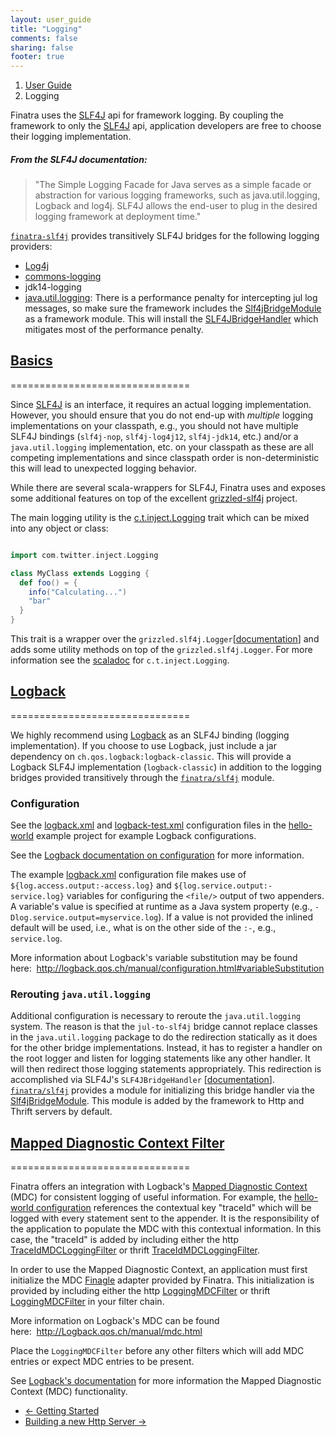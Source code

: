 ```yaml
---
layout: user_guide
title: "Logging"
comments: false
sharing: false
footer: true
---
```


<ol class="breadcrumb">
  <li><a href="/finatra/user-guide">User Guide</a></li>
  <li class="active">Logging</li>
</ol>

Finatra uses the [SLF4J](http://www.slf4j.org/manual.html) api for framework logging. By coupling the framework to only the [SLF4J](http://www.slf4j.org/manual.html) api, application developers are free to choose their logging implementation.

##### From the SLF4J documentation:
> "The Simple Logging Facade for Java serves as a simple facade or abstraction for various logging frameworks, such as java.util.logging, Logback and log4j. SLF4J allows the end-user to plug in the desired logging framework at deployment time."

[`finatra-slf4j`](https://github.com/twitter/finatra/tree/develop/slf4j) provides transitively SLF4J bridges for the following logging providers:

  * [Log4j](http://en.wikipedia.org/wiki/Log4j)
  * [commons-logging](http://commons.apache.org/proper/commons-logging/)
  * jdk14-logging
  * [java.util.logging](http://docs.oracle.com/javase/7/docs/api/index.html?java/util/logging/package-summary.html): There is a performance penalty for intercepting jul log messages, so make sure the framework includes the [Slf4jBridgeModule](https://github.com/twitter/finatra/blob/develop/slf4j/src/main/scala/com/twitter/finatra/logging/modules/Slf4jBridgeModule.scala) as a framework module. This will install the [SLF4JBridgeHandler](http://www.slf4j.org/api/org/slf4j/bridge/SLF4JBridgeHandler.html) which mitigates most of the performance penalty.

## <a class="anchor" name="basics" href="#basics">Basics</a>
===============================

Since [SLF4J](http://www.slf4j.org/manual.html) is an interface, it requires an actual logging implementation. However, you should ensure that you do not end-up with *multiple* logging implementations on your classpath, e.g., you should not have multiple SLF4J bindings (`slf4j-nop`, `slf4j-log4j12`, `slf4j-jdk14`, etc.) and/or a `java.util.logging` implementation, etc. on your classpath as these are all competing implementations and since classpath order is non-deterministic this will lead to unexpected logging behavior.

While there are several scala-wrappers for SLF4J, Finatra uses and exposes some additional features on top of the excellent [grizzled-slf4j](http://software.clapper.org/grizzled-slf4j/) project.

The main logging utility is the [c.t.inject.Logging](https://github.com/twitter/finatra/blob/develop/inject/inject-core/src/main/scala/com/twitter/inject/Logging.scala) trait which can be mixed into any object or class:

```scala

import com.twitter.inject.Logging

class MyClass extends Logging {
  def foo() = {
    info("Calculating...")
    "bar"
  }
}
```
<div></div>

This trait is a wrapper over the `grizzled.slf4j.Logger`[[documentation](http://software.clapper.org/grizzled-slf4j/api/#grizzled.slf4j.Logger)] and adds some utility methods on top of the `grizzled.slf4j.Logger`. For more information see the [scaladoc](/finatra/docs/index.html#com.twitter.inject.Logging) for `c.t.inject.Logging`.

## <a class="anchor" name="logback" href="#logback">Logback</a>
===============================

We highly recommend using [Logback](http://logback.qos.ch/) as an SLF4J binding (logging implementation). If you choose to use Logback, just include a jar dependency on `ch.qos.logback:logback-classic`. This will provide a Logback SLF4J implementation (`logback-classic`) in addition to the logging bridges provided transitively through the [`finatra/slf4j`](https://github.com/twitter/finatra/tree/develop/slf4j) module.

### Configuration

See the [logback.xml](https://github.com/twitter/finatra/blob/develop/examples/hello-world/src/main/resources/logback.xml) and [logback-test.xml](https://github.com/twitter/finatra/blob/develop/examples/hello-world/src/test/resources/logback-test.xml) configuration files in the [hello-world](https://github.com/twitter/finatra/tree/develop/examples/hello-world) example project for example Logback configurations.

See the [Logback documentation on configuration](http://logback.qos.ch/manual/configuration.html) for more information.

The example [logback.xml](https://github.com/twitter/finatra/blob/develop/examples/hello-world/src/main/resources/logback.xml) configuration file makes use of `${log.access.output:-access.log}` and `${log.service.output:-service.log}` variables for configuring the `<file/>` output of two appenders. A variable's value is specified at runtime as a Java system property (e.g., `-Dlog.service.output=myservice.log`). If a value is not provided the inlined default will be used, i.e., what is on the other side of the `:-`, e.g., `service.log`.

More information about Logback's variable substitution may be found here:&nbsp;&nbsp;http://logback.qos.ch/manual/configuration.html#variableSubstitution

### Rerouting `java.util.logging`

Additional configuration is necessary to reroute the `java.util.logging` system. The reason is that the `jul-to-slf4j` bridge cannot replace classes in the `java.util.logging` package to do the redirection statically as it does for the other bridge implementations. Instead, it has to register a handler on the root logger and listen for logging statements like any other handler. It will then redirect those logging statements appropriately. This redirection is accomplished via SLF4J's `SLF4JBridgeHandler` [[documentation](http://www.slf4j.org/api/org/slf4j/bridge/SLF4JBridgeHandler.html)]. [`finatra/slf4j`](https://github.com/twitter/finatra/tree/develop/slf4j) provides a module for initializing this bridge handler via the [Slf4jBridgeModule](https://github.com/twitter/finatra/blob/develop/slf4j/src/main/scala/com/twitter/finatra/logging/modules/Slf4jBridgeModule.scala). This module is added by the framework to Http and Thrift servers by default.


## <a class="no-pad-anchor" name="mdc" href="#mdc">Mapped Diagnostic Context Filter</a>
===============================

Finatra offers an integration with Logback's [Mapped Diagnostic Context](http://logback.qos.ch/manual/mdc.html) (MDC) for consistent logging of useful information. For example, the [hello-world configuration](https://github.com/twitter/finatra/blob/develop/examples/hello-world/src/main/resources/logback.xml#L25) references the contextual key "traceId" which will be logged with every statement sent to the appender. It is the responsibility of the application to populate the MDC with this contextual information. In this case, the "traceId" is added by including either the http  [TraceIdMDCLoggingFilter](https://github.com/twitter/finatra/blob/develop/http/src/main/scala/com/twitter/finatra/http/filters/TraceIdMDCFilter.scala) or thrift [TraceIdMDCLoggingFilter](https://github.com/twitter/finatra/blob/develop/thrift/src/main/scala/com/twitter/finatra/thrift/filters/TraceIdMDCFilter.scala).

In order to use the Mapped Diagnostic Context, an application must first initialize the MDC [Finagle](http://twitter.github.io/finagle/) adapter provided by Finatra. This initialization is provided by including either the http [LoggingMDCFilter](https://github.com/twitter/finatra/blob/develop/http/src/main/scala/com/twitter/finatra/http/filters/LoggingMDCFilter.scala#L14) or thrift [LoggingMDCFilter](https://github.com/twitter/finatra/blob/develop/thrift/src/main/scala/com/twitter/finatra/thrift/filters/LoggingMDCFilter.scala#L14) in your filter chain.

More information on Logback's MDC can be found here:&nbsp;&nbsp;http://Logback.qos.ch/manual/mdc.html

Place the `LoggingMDCFilter` before any other filters which will add MDC entries or expect MDC entries to be present.

See [Logback's documentation](http://logback.qos.ch/manual/mdc.html) for more information the Mapped Diagnostic Context (MDC) functionality.

<nav>
  <ul class="pager">
    <li class="previous"><a href="/finatra/user-guide/getting-started"><span aria-hidden="true">&larr;</span>&nbsp;Getting&nbsp;Started</a></li>
    <li class="next"><a href="/finatra/user-guide/build-new-http-server">Building&nbsp;a&nbsp;new&nbsp;Http&nbsp;Server&nbsp;<span aria-hidden="true">&rarr;</span></a></li>
  </ul>
</nav>
